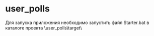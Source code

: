 # user_polls
Для запуска приложения необходимо запустить файл Starter.bat в каталоге проекта \user_polls\target\
